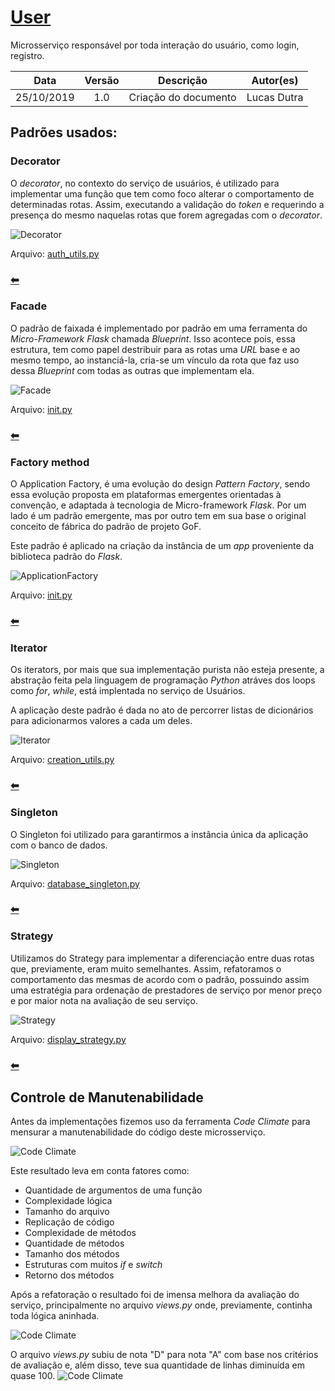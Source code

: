 # [User](https://github.com/pax-app/User)

Microsserviço responsável por toda interação do usuário, como login, registro.

|    Data    | Versão |      Descrição       |  Autor(es)  |
| :--------: | :----: | :------------------: | :---------: |
| 25/10/2019 |  1.0   | Criação do documento | Lucas Dutra |

## Padrões usados:

### Decorator

O _decorator_, no contexto do serviço de usuários, é utilizado para implementar uma função que tem como foco alterar o comportamento de determinadas rotas. Assim, executando a validação do _token_ e requerindo a presença do mesmo naquelas rotas que forem agregadas com o _decorator_.

![Decorator](../../../../assets/design-patterns/User/Decorator.png)

Arquivo: [auth_utils.py](https://github.com/pax-app/User/blob/devel/project/api/utils/auth_utils.py)

### [⬅](docs/DS/dinamica-e-seminario-4-b/estruturais.md#decorator)

### Facade

O padrão de faixada é implementado por padrão em uma ferramenta do _Micro-Framework_ _Flask_ chamada _Blueprint_. Isso acontece pois, essa estrutura, tem como papel destribuir para as rotas uma _URL_ base e ao mesmo tempo, ao instanciá-la, cria-se um vínculo da rota que faz uso dessa _Blueprint_ com todas as outras que implementam ela.

![Facade](../../../../assets/design-patterns/User/Facade.png)

Arquivo: [init.py](https://github.com/pax-app/User/blob/devel/project/__init__.py)

### [⬅](docs/DS/dinamica-e-seminario-4-b/estruturais.md#facade)

### Factory method

O Application Factory, é uma evolução do design _Pattern Factory_, sendo essa evolução proposta em plataformas emergentes orientadas à convenção, e adaptada à tecnologia de Micro-framework _Flask_. Por um lado é um padrão emergente, mas por outro tem em sua base o original conceito de fábrica do padrão de projeto GoF.

Este padrão é aplicado na criação da instância de um _app_ proveniente da biblioteca padrão do _Flask_.

![ApplicationFactory](../../../../assets/design-patterns/User/ApplicationFactory.png)

Arquivo: [init.py](https://github.com/pax-app/User/blob/devel/project/__init__.py)

### [⬅](docs/DS/dinamica-e-seminario-4-b/criacionais.md#factory-method)

### Iterator

Os iterators, por mais que sua implementação purista não esteja presente, a abstração feita pela linguagem de programação _Python_ atráves dos loops como _for_, _while_, está implentada no serviço de Usuários.

A aplicação deste padrão é dada no ato de percorrer listas de dicionários para adicionarmos valores a cada um deles.

![Iterator](../../../../assets/design-patterns/User/Iterator.png)

Arquivo: [creation_utils.py](https://github.com/pax-app/User/blob/devel/project/api/utils/creation_utils.py)

### [⬅](docs/DS/dinamica-e-seminario-4-b/comportamentais.md#iterator)

### Singleton

O Singleton foi utilizado para garantirmos a instância única da aplicação com o banco de dados.

![Singleton](../../../../assets/design-patterns/User/Singleton.png)

Arquivo: [database_singleton.py](https://github.com/pax-app/User/blob/devel/database_singleton.py)

### [⬅](docs/DS/dinamica-e-seminario-4-b/criacionais.md#singleton)

### Strategy

Utilizamos do Strategy para implementar a diferenciação entre duas rotas que, previamente, eram muito semelhantes. Assim, refatoramos o comportamento das mesmas de acordo com o padrão, possuindo assim uma estratégia para ordenação de prestadores de serviço por menor preço e por maior nota na avaliação de seu serviço.

![Strategy](../../../../assets/design-patterns/User/Strategy.png)

Arquivo: [display_strategy.py](https://github.com/pax-app/User/blob/devel/project/api/utils/display_strategy.py)

### [⬅](docs/DS/dinamica-e-seminario-4-b/comportamentais.md#strategy)

## Controle de Manutenabilidade

Antes da implementações fizemos uso da ferramenta _Code Climate_ para mensurar a manutenabilidade do código deste microsserviço.

![Code Climate](../../../../assets/design-patterns/User/Before.jpg)

Este resultado leva em conta fatores como:

- Quantidade de argumentos de uma função
- Complexidade lógica
- Tamanho do arquivo
- Replicação de código
- Complexidade de métodos
- Quantidade de métodos
- Tamanho dos métodos
- Estruturas com muitos _if_ e _switch_
- Retorno dos métodos

Após a refatoração o resultado foi de imensa melhora da avaliação do serviço, principalmente no arquivo _views.py_ onde, previamente, continha toda lógica aninhada.

![Code Climate](../../../../assets/design-patterns/User/After.png)

O arquivo _views.py_ subiu de nota "D" para nota "A" com base nos critérios de avaliação e, além disso, teve sua quantidade de linhas diminuída em quase 100.
![Code Climate](../../../../assets/design-patterns/User/After-views.jpg)
